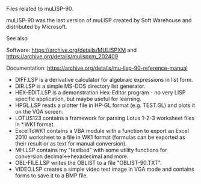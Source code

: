 Files related to muLISP-90.

muLISP-90 was the last version of muLISP created by Soft Warehouse and distributed by Microsoft.

See also

Software:
https://archive.org/details/MULISPXM and 
https://archive.org/details/mulispxm_202409

Documentation:
https://archive.org/details/mu-lisp-90-reference-manual

- DIFF.LSP is a derivative calculator for algebraic expressions in list form.
- DIR.LSP is a simple MS-DOS directory list generator.
- HEX-EDIT.LSP is a demonstration Hex-Editor program - no very LISP specific application, but maybe useful for learning.
- HPGL.LSP reads a plotter file in HP-GL format (e.g. TEST.GL) and plots it on the VGA screen.
- LOTUS123 contains a framework for parsing Lotus 1-2-3 worksheet files in *.WK1 format.
- ExcelToWK1 contains a VBA module with a function to export an Excel 2010 worksheet to a file in WK1 format (formulas can be exported as their result or as text for manual conversion).
- MH.LSP contains my "testbed" with some utility functions for conversion decimal<->hexadecimal and more.
- OBL-FILE.LSP writes the OBLIST to a file "OBLIST-90.TXT".
- VIDEO.LSP creates a simple video test image in VGA mode and contains forms to save it to a BMP file.
